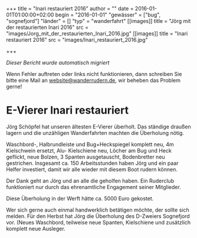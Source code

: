 +++
title = "Inari restauriert 2016"
author = ""
date = 2016-01-01T01:00:00+02:00
begin = "2016-01-01"
"gewässer" = ["bug", "sognefjord"]
"länder" = []
"typ" = "wanderfahrt"
[[images]]
title = "Jörg mit der restaurierten Inari 2016"
src = "images/Jorg_mit_der_restaurierten_Inari_2016.jpg"
[[images]]
title = "Inari restauriert 2016"
src = "images/Inari_restauriert_2016.jpg"

+++


*Dieser Bericht wurde automatisch migriert*

Wenn Fehler auftreten oder links nicht funktionieren, dann schreiben Sie bitte eine Mail an website@wanderrudern.de, wir beheben das Problem gerne!



# E-Vierer Inari restauriert


Jörg Schöpfel hat unseren ältesten E-Vierer überholt. Das ständige draußen lagern und die unzähligen Wanderfahrten machten die Überholung nötig.

Waschbord-, Halbrundleiste und Bug+Heckspiegel komplett neu, 4m Kielschwein ersetzt, Alu- Kielschiene neu, Löcher am Bug und Heck geflickt, neue Bolzen, 3 Spanten ausgetauscht, Bodenbretter neu gestrichen. Insgesamt ca. 150 Arbeitsstunden haben Jörg und ein paar Helfer investiert, damit wir alle wieder mit diesem Boot rudern können.

Der Dank geht an Jörg und an alle die geholfen haben. Ein Ruderclub funktioniert nur durch das ehrenamtliche Engagement seiner Mitglieder.

Diese Überholung in der Werft hätte ca. 5000 Euro gekostet.

Wer sich gerne auch einmal handwerklich betätigen möchte, der sollte sich melden. Für den Herbst hat Jörg die Überholung des D-Zweiers Sognefjord vor. (Neues Waschbord, teilweise neue Spanten, Kielschiene und zusätzlich komplett neue Ausleger.
